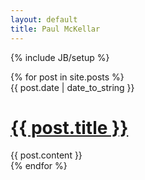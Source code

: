 ```yaml
---
layout: default
title: Paul McKellar
---
```

{% include JB/setup %}

<div class="posts unstyled">
  {% for post in site.posts %}
    <div class="post row">
      <div class="col-sm-2 hidden-xs post-date">
        <span>{{ post.date | date_to_string }}</span>
      </div>
      <div class="col-sm-6 col-xs-12">
        <a href="{{ BASE_PATH }}{{ post.url }}"><h1>{{ post.title }}</h1></a>
        {{ post.content }}
      </div>
    </div>
  {% endfor %}
</div>
